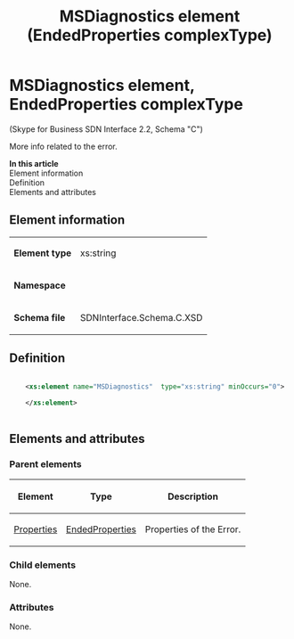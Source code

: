 ﻿---
title: MSDiagnostics element (EndedProperties complexType) 
TOCTitle: MSDiagnostics element (EndedProperties complexType)
description: Additional information related to an error.
ms:assetid: fb7d17c9-7249-7065-43b6-9714daac680b
ms:mtpsurl: https://msdn.microsoft.com/library/Mt404795(v=office.16)
ms:contentKeyID: 68250705
ms.date: 08/24/2015
mtps_version: v=office.16
dev_langs:
- xml
---

# MSDiagnostics element, EndedProperties complexType

(Skype for Business SDN Interface 2.2, Schema "C")

More info related to the error.

**In this article**  
Element information  
Definition  
Elements and attributes  

## Element information

<table>
<colgroup>
<col>
<col>
</colgroup>
<tbody>
<tr class="odd">
<td><p><strong>Element type</strong></p></td>
<td><p>xs:string</p></td>
</tr>
<tr class="even">
<td><p><strong>Namespace</strong></p></td>
<td><p></p></td>
</tr>
<tr class="odd">
<td><p><strong>Schema file</strong></p></td>
<td><p>SDNInterface.Schema.C.XSD</p></td>
</tr>
</tbody>
</table>


## Definition

```xml

    <xs:element name="MSDiagnostics"  type="xs:string" minOccurs="0">
    
    </xs:element>
  
```

## Elements and attributes

### Parent elements

<table>
<colgroup>
<col>
<col>
<col>
</colgroup>
<thead>
<tr class="header">
<th><p>Element</p></th>
<th><p>Type</p></th>
<th><p>Description</p></th>
</tr>
</thead>
<tbody>
<tr class="odd">
<td><p><a href="properties-element-endedtype-complextype-skype-for-business-sdn-interface-2-2-schema-c.md">Properties</a></p></td>
<td><p><a href="endedproperties-complextype-skype-for-business-sdn-interface-2-2-schema-c.md">EndedProperties</a></p></td>
<td><p>Properties of the Error.</p></td>
</tr>
</tbody>
</table>


### Child elements

None.

### Attributes

None.

